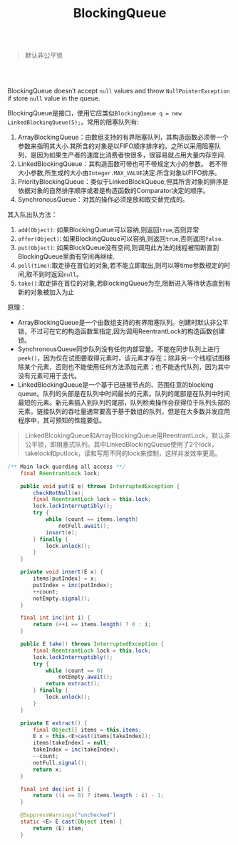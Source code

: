 # <center>BlockingQueue</center>

<br></br>



> 默认非公平锁

<br></br>



BlockingQueue doesn’t accept `null` values and throw `NullPointerException` if store `null` value in the queue.

BlockingQueue是接口，使用它应类似`BlockingQueue q = new LinkedBlockingQueue(5);`。常用的阻塞队列有:
1. ArrayBlockingQueue：由数组支持的有界阻塞队列，其构造函数必须带一个参数来指明其大小.其所含的对象是以FIFO顺序排序的。之所以采用阻塞队列，是因为如果生产者的速度比消费者快很多，很容易就占用大量内存空间.
2. LinkedBlockingQueue：其构造函数可带也可不带规定大小的参数。 若不带大小参数,所生成的大小由`Integer.MAX_VALUE`决定.所含对象以FIFO排序。
3. PriorityBlockingQueue：类似于LinkedBlockQueue,但其所含对象的排序是依据对象的自然排序顺序或者是构造函数的Comparator决定的顺序。
4. SynchronousQueue：对其的操作必须是放和取交替完成的。 

其入队出队方法：
1. `add(Object)`: 如果BlockingQueue可以容纳,则返回`true`,否则异常
2. `offer(Object)`: 如果BlockingQueue可以容纳,则返回`true`,否则返回`false`.
3. `put(Object)`: 如果BlockQueue没有空间,则调用此方法的线程被阻断直到BlockingQueue里面有空间再继续.
4. `poll(time)`:取走排在首位的对象,若不能立即取出,则可以等time参数规定的时间,取不到时返回`null`。
5. `take()`:取走排在首位的对象,若BlockingQueue为空,阻断进入等待状态直到有新的对象被加入为止

原理：
* ArrayBlockingQueue是一个由数组支持的有界阻塞队列。创建时默认非公平锁，不过可在它的构造函数里指定,因为调用ReentrantLock的构造函数创建锁。
* SynchronousQueue同步队列没有任何内部容量。不能在同步队列上进行`peek()`，因为仅在试图要取得元素时，该元素才存在；除非另一个线程试图移除某个元素，否则也不能使用任何方法添加元素；也不能迭代队列，因为其中没有元素可用于迭代。
* LinkedBlockingQueue是一个基于已链接节点的、范围任意的blocking queue。队列的头部是在队列中时间最长的元素。队列的尾部是在队列中时间最短的元素。新元素插入到队列的尾部，队列检索操作会获得位于队列头部的元素。链接队列的吞吐量通常要高于基于数组的队列，但是在大多数并发应用程序中，其可预知的性能要低。

> LinkedBlcokingQueue和ArrayBlockingQueue用ReentrantLock，默认非公平锁，即阻塞式队列。其中LinkedBlockingQueue使用了2个lock，takelock和putlock，读和写用不同的lock来控制，这样并发效率更高。

``` java
/** Main lock guarding all access **/
    final ReentrantLock lock;

    public void put(E e) throws InterruptedException {
        checkNotNull(e);
        final ReentrantLock lock = this.lock;
        lock.lockInterruptibly();
        try {
            while (count == items.length)
                notFull.await();
            insert(e);
        } finally {
            lock.unlock();
        }
    }

    private void insert(E x) {
        items[putIndex] = x;
        putIndex = inc(putIndex);
        ++count;
        notEmpty.signal();
    }

    final int inc(int i) {
        return (++i == items.length) ? 0 : i;
    }

    public E take() throws InterruptedException {
        final ReentrantLock lock = this.lock;
        lock.lockInterruptibly();
        try {
            while (count == 0)
                notEmpty.await();
            return extract();
        } finally {
            lock.unlock();
        }
    }

    private E extract() {
        final Object[] items = this.items;
        E x = this.<E>cast(items[takeIndex]);
        items[takeIndex] = null;
        takeIndex = inc(takeIndex);
        --count;
        notFull.signal();
        return x;
    }

    final int dec(int i) {
        return ((i == 0) ? items.length : i) - 1;
    }

    @SuppressWarnings("unchecked")
    static <E> E cast(Object item) {
        return (E) item;
    }
```
